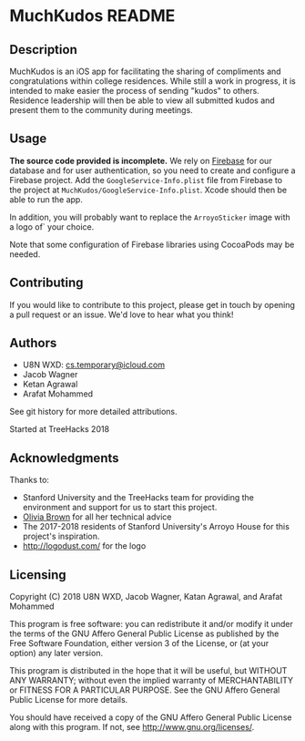 #  MuchKudos README

## Description

MuchKudos is an iOS app for facilitating the sharing of compliments and congratulations
within college residences. While still a work in progress, it is intended to make easier the
process of sending "kudos" to others. Residence leadership will then be able to view all
submitted kudos and present them to the community during meetings.

## Usage

**The source code provided is incomplete.** We rely on [Firebase](https://firebase.google.com)
for our database and for user authentication, so you need to create and configure a Firebase
project. Add the `GoogleService-Info.plist` file from Firebase to the project at
`MuchKudos/GoogleService-Info.plist`. Xcode should then be able to run the app.

In addition, you will probably want to replace the `ArroyoSticker` image with a logo of`
your choice.

Note that some configuration of Firebase libraries using CocoaPods may be needed.

## Contributing
If you would like to contribute to this project, please get in touch by opening a pull
request or an issue. We'd love to hear what you think!

## Authors
* U8N WXD: cs.temporary@icloud.com
* Jacob Wagner
* Ketan Agrawal
* Arafat Mohammed

See git history for more detailed attributions.

Started at TreeHacks 2018

## Acknowledgments
Thanks to:
* Stanford University and the TreeHacks team for providing the environment and support
for us to start this project.
* [Olivia Brown](https://github.com/oliviabrown9) for all her technical advice
* The 2017-2018 residents of Stanford University's Arroyo House for this project's inspiration.
* http://logodust.com/ for the logo

## Licensing

Copyright (C) 2018 U8N WXD, Jacob Wagner, Katan Agrawal, and Arafat Mohammed

This program is free software: you can redistribute it and/or modify
it under the terms of the GNU Affero General Public License as published
by the Free Software Foundation, either version 3 of the License, or
(at your option) any later version.

This program is distributed in the hope that it will be useful,
but WITHOUT ANY WARRANTY; without even the implied warranty of
MERCHANTABILITY or FITNESS FOR A PARTICULAR PURPOSE.  See the
GNU Affero General Public License for more details.

You should have received a copy of the GNU Affero General Public License
along with this program.  If not, see <http://www.gnu.org/licenses/>.
